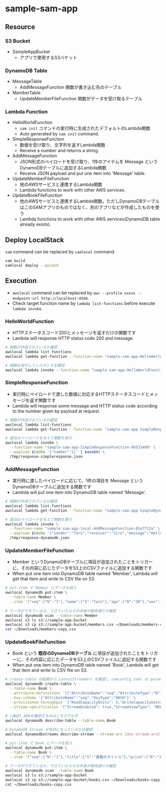 # sample-sam-app

## Resource

### S3 Bucket

- SampleAppBucket
  - アプリで使用するS3バケット

### DynamoDB Table

- MessageTable
  - AddMessageFunction 関数が書き込む先のテーブル
- MemberTable
  - UpdateMemberFileFunction 関数がデータを受け取るテーブル

### Lambda Function

- HelloWorldFunction
  - `sam init` コマンドの実行時に生成されたデフォルトのLambda関数
  - Auto generated by `sam init` command.
- SimpleResponseFunction
  - 数値を受け取り、文字列を返すLambda関数
  - Receive a number and returns a string.
- AddMessageFunction
  - JSON形式のペイロードを受け取り、1件のアイテムを Message というDynamoDBテーブルに追加するLambda関数
  - Receive JSON payload and put one item into 'Message' table.
- UpdateMemberFileFunction
  - 他のAWSサービスと連携するLambda関数
  - Lambda functions to work with other AWS services.
- UpdateBookFileFunction
  - 他のAWSサービスと連携するLambda関数。ただしDynamoDBテーブルはこのSAMアプリのものではなく、別のアプリなどが作成したものを使う
  - Lambda functions to work with other AWS services(DynamoDB table already exists).

## Deploy LocalStack

`sam` command can be replaced by `samlocal` command.

```bash
sam build
samlocal deploy --guided
```

## Execution

- `awslocal` command can be replaced by `aws --profile xxxxx --endpoint-url http://localhost:4566`. 
- Check target function name by `lambda list-functions` before execute `lambda invoke`.

### HelloWorldFunction

- HTTPステータスコード200とメッセージを返すだけの関数です
- Lambda will response HTTP status code 200 and message.

```bash
# 関数が作成されているか確認
awslocal lambda list-functions
awslocal lambda get-function --function-name "sample-sam-app-HelloWorldFunction-93a343b8"

# 関数を実行してレスポンスを確認
awslocal lambda invoke --function-name "sample-sam-app-HelloWorldFunction-93a343b8" /tmp/response-helloworld.json
```

### SimpleResponseFunction

- 実行時にペイロードで渡した数値に対応するHTTPステータスコードとメッセージを返す関数です
- Lambda will response some message and HTTP status code according to the number given by payload at request.

```bash
# 関数が作成されているか確認
awslocal lambda list-functions
awslocal lambda get-function --function-name "sample-sam-app-SimpleResponseFunction-96533490"

# 適当なペイロードを与えて関数を実行
awslocal lambda invoke \
  --function-name "sample-sam-app-SimpleResponseFunction-96533490" \
  --payload $(echo '{"number":1}' | base64) \
  /tmp/response-simpleresponse.json
```

### AddMessageFunction

- 実行時に渡したペイロードに応じて、1件の項目を Message というDynamoDBテーブルに追加する関数です
- Lambda will put one item into DynamoDB table named 'Message'.

```bash
# 関数が作成されているか確認
awslocal lambda list-functions
awslocal lambda get-function --function-name "sample-sam-app-SimpleDynamodbFunction-cdd357d1"

# 適当なペイロードを与えて関数を実行
awslocal lambda invoke \
  --function-name "sample-sam-app-local-AddMessageFunction-01e7712a" \
  --payload $(echo '{"sender":"Taro","receiver":"Jiro","message":"Hello, world!!"}' | base64) \
  /tmp/response-dynamodb.json
```

### UpdateMemberFileFunction

- Member というDynamoDBテーブルに項目が追加されたことをトリガーに、その内容に応じたデータをS3上のCSVファイルに追加する関数です
- When put one item into DynamoDB table named 'Member', Lambda will get that item and write to CSV file on S3.

```bash
# put-item で Member にデータを投入
awslocal dynamodb put-item \
  --table-name Member \
  --item '{"seq":{"N":"1"},"name":{"S":"Taro"},"age":{"N":"30"},"sex":{"S":"MALE"}}'
  
# データができているか、できていたらその中身が期待通りか確認
awslocal dynamodb scan --table-name Member
awslocal s3 ls s3://sample-app-bucket
awslocal s3 cp s3://sample-app-bucket/members.csv ~/Downloads/members-copy.csv
cat ~/Downloads/members-copy.csv
```

### UpdateBookFileFunction

- Book という **既存のDynamoDBテーブル** に項目が追加されたことをトリガーに、その内容に応じたデータをS3上のCSVファイルに追記する関数です
- When put one item into DynamoDB table named 'Book', Lambda will get that item and write to CSV file on S3.

```bash
# create-table の結果から LatestStreamArn を確認し samconfig.toml の parameter_overrides の BookTableStreamArn 値としてコピー
awslocal dynamodb create-table \
  --table-name Book \
  --attribute-definitions '[{"AttributeName":"seq","AttributeType":"N"}]' \
  --key-schema '{"AttributeName":"seq","KeyType":"HASH"}' \
  --provisioned-throughput '{"ReadCapacityUnits": 5,"WriteCapacityUnits": 5}' \
  --stream-specification '{"StreamEnabled": true,"StreamViewType": "NEW_IMAGE"}'
  
# (補足) ARNを確認するのはこちらでも可
awslocal dynamodb describe-table --table-name Book

# DynamoDB Stream が有効になっているかの確認
awslocal dynamodbstreams describe-stream --stream-arn [any-stream-arn]

# put-item で Book にデータを投入
awslocal dynamodb put-item \
  --table-name Book \
  --item '{"seq":{"N":"1"},"title":{"S":"書籍のタイトル"},"price":{"N":"3740"},"publisher":{"S":"出版社名"}}'
  
# データができているか、できていたらその中身が期待通りか確認
awslocal dynamodb scan --table-name Book
awslocal s3 ls s3://sample-app-bucket
awslocal s3 cp s3://sample-app-bucket/books.csv ~/Downloads/books-copy.csv
cat ~/Downloads/books-copy.csv
```